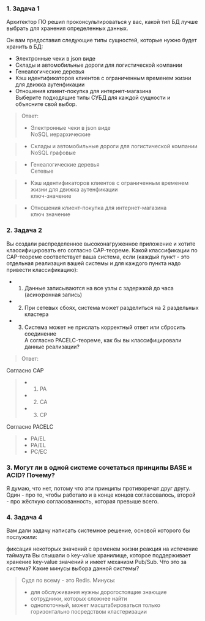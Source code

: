 ### 1. Задача 1
Архитектор ПО решил проконсультироваться у вас, какой тип БД лучше выбрать для хранения определенных данных.

Он вам предоставил следующие типы сущностей, которые нужно будет хранить в БД:

- Электронные чеки в json виде
- Склады и автомобильные дороги для логистической компании  
- Генеалогические деревья
- Кэш идентификаторов клиентов с ограниченным временем жизни для движка аутенфикации
- Отношения клиент-покупка для интернет-магазина  
Выберите подходящие типы СУБД для каждой сущности и объясните свой выбор.

> Ответ:
> - Электронные чеки в json виде  
NoSQL иерархические

> - Склады и автомобильные дороги для логистической компании  
NoSQL графовые

> - Генеалогические деревья  
Cетевые 

> - Кэш идентификаторов клиентов с ограниченным временем жизни для движка аутенфикации  
ключ-значение

> - Отношения клиент-покупка для интернет-магазина  
ключ значение

### 2. Задача 2
Вы создали распределенное высоконагруженное приложение и хотите классифицировать его согласно CAP-теореме. Какой классификации по CAP-теореме соответствует ваша система, если (каждый пункт - это отдельная реализация вашей системы и для каждого пункта надо привести классификацию):

- 1) Данные записываются на все узлы с задержкой до часа (асинхронная запись)
- 2) При сетевых сбоях, система может разделиться на 2 раздельных кластера
- 3) Система может не прислать корректный ответ или сбросить соединение  
А согласно PACELC-теореме, как бы вы классифицировали данные реализации?

> Ответ:  
>
Согласно САР
> - 1) PA
> - 2) CA
> - 3) СР

Согласно PACELC
> - PA/EL
> - PA/EL
> - PC/EC

### 3. Могут ли в одной системе сочетаться принципы BASE и ACID? Почему?

Я думаю, что нет, потому что эти принципы противоречат друг другу. Один - про то, чтобы работало и в конце концов согласовалось, второй - про жёсткую согласованность, которая превыше всего.

### 4. Задача 4
Вам дали задачу написать системное решение, основой которого бы послужили:

фиксация некоторых значений с временем жизни
реакция на истечение таймаута
Вы слышали о key-value хранилище, которое поддерживает хранение key-value значений и имеет механизм Pub/Sub. Что это за система? Какие минусы выбора данной системы?
>
> Судя по всему - это Redis.
>Минусы:  
> - для обслуживания нужны дорогостоящие знающие сотрудники, которых сложнее найти  
> - однопоточный, может масштабироваться только горизонтально посредством кластеризации


